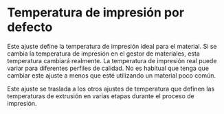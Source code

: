 Temperatura de impresión por defecto
====
Este ajuste define la temperatura de impresión ideal para el material. Si se cambia la temperatura de impresión en el gestor de materiales, esta temperatura cambiará realmente. La temperatura de impresión real puede variar para diferentes perfiles de calidad. No es habitual que tenga que cambiar este ajuste a menos que esté utilizando un material poco común.

Este ajuste se traslada a los otros ajustes de temperatura que definen las temperaturas de extrusión en varias etapas durante el proceso de impresión.